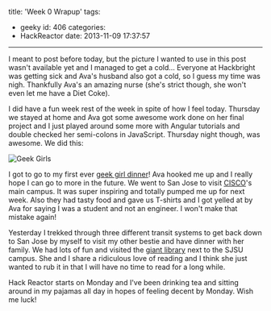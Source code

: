 title: 'Week 0 Wrapup'
tags:
  - geeky
id: 406
categories:
  - HackReactor
date: 2013-11-09 17:37:57
---

I meant to post before today, but the picture I wanted to use in this post wasn't available yet and I managed to get a cold... Everyone at Hackbright was getting sick and Ava's husband also got a cold, so I guess my time was nigh. Thankfully Ava's an amazing nurse (she's strict though, she won't even let me have a Diet Coke).

I did have a fun week rest of the week in spite of how I feel today. Thursday we stayed at home and Ava got some awesome work done on her final project and I just played around some more with Angular tutorials and double checked her semi-colons in JavaScript. Thursday night though, was awesome. We did this:

![Geek Girls](http://res.cloudinary.com/leaena/image/upload/c_scale,w_800/v1391709338/1003237_10151991831757188_1403622445_n_r4nysa.jpg)

I got to go to my first ever [geek girl dinner](http://bayareagirlgeekdinners.com/)! Ava hooked me up and I really hope I can go to more in the future. We went to San Jose to visit [CISCO](http://www.cisco.com/)'s main campus. It was super inspiring and totally pumped me up for next week. Also they had tasty food and gave us T-shirts and I got yelled at by Ava for saying I was a student and not an engineer. I won't make that mistake again!

Yesterday I trekked through three different transit systems to get back down to San Jose by myself to visit my other bestie and have dinner with her family. We had lots of fun and visited the [giant library](http://www.sjlibrary.org/) next to the SJSU campus. She and I share a ridiculous love of reading and I think she just wanted to rub it in that I will have no time to read for a long while.

Hack Reactor starts on Monday and I've been drinking tea and sitting around in my pajamas all day in hopes of feeling decent by Monday. Wish me luck!